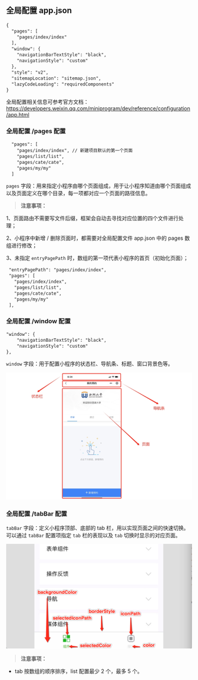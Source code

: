 ## 全局配置 app.json

```
{
  "pages": [
    "pages/index/index"
  ],
  "window": {
    "navigationBarTextStyle": "black",  
    "navigationStyle": "custom"
  },
  "style": "v2",
  "sitemapLocation": "sitemap.json",
  "lazyCodeLoading": "requiredComponents"
}
```

全局配置相关信息可参考官方文档：https://developers.weixin.qq.com/miniprogram/dev/reference/configuration/app.html

### 全局配置 /pages 配置

```
  "pages": [
    "pages/index/index", // 新建项目默认的第一个页面
    "pages/list/list",
    "pages/cate/cate",
    "pages/my/my"
  ]
```

`pages` 字段：用来指定小程序由哪个页面组成，用于让小程序知道由哪个页面组成以及页面定义在哪个目录，每一项都对应一个页面的路径信息。

 > **注意事项：**

 1、页面路由不需要写文件后缀，框架会自动去寻找对应位置的四个文件进行处理；

 2、小程序中新增 / 删除页面时，都需要对全局配置文件 app.json 中的 pages 数组进行修改；

 3、未指定 `entryPagePath` 时，数组的第一项代表小程序的首页（初始化页面）；
 
 ```
  "entryPagePath": "pages/index/index",
  "pages": [
    "pages/index/index",
    "pages/list/list",
    "pages/cate/cate",
    "pages/my/my"
  ],
 ```

### 全局配置 /window 配置

```
"window": {
    "navigationBarTextStyle": "black",  
    "navigationStyle": "custom"
},
```

`window` 字段：用于配置小程序的状态栏、导航条、标题、窗口背景色等。

![mnp-13.png](../images/miniProgram/mnp-13.png)

### 全局配置 /tabBar 配置

`tabBar` 字段：定义小程序顶部、底部的 tab 栏，用以实现页面之间的快速切换。可以通过 `tabBar` 配置项指定 `tab` 栏的表现以及 `tab` 切换时显示的对应页面。

![mnp-14.png](../images/miniProgram/mnp-14.png)

 > **注意事项：**

 - tab 按数组的顺序排序，list 配置最少 2 个，最多 5 个。